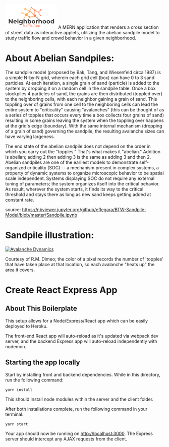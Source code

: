 ![Logo](./client/src/images/NTAlogo.png) A MERN application that renders a cross section of street data as interactive applets, utilizing the abelian sandpile model to study traffic flow and crowd behavior in a given neighborhood.  

# About Abelian Sandpiles:

The sandpile model (proposed by Bak, Tang, and Wiesenfeld circa 1987) is a simple N-by-N grid, wherein each grid cell (box) can have 0 to 3 sand particles. At each iteration, a single grain of sand (particle) is added to the system by dropping it on a random cell in the sandpile table. Once a box stockpiles 4 particles of sand, the grains are then distributed (toppled over) to the neighboring cells, with each neighbor gaining a grain of sand. This toppling over of grains from one cell to the neighboring cells can lead the entire system to "criticality" causing "avalanches" (this can be thought of as a series of topples that occurs every time a box collects four grains of sand) resulting in some grains leaving the system when the toppling over happens at the grid's edge (boundary). With the same internal mechanism (dropping of a grain of sand) governing the sandpile, the resulting avalanche sizes can have varying largeness.

The end state of the abelian sandpile does not depend on the order in which you carry out the "topples."  That's what makes it "abelian."  Addition is abelian; adding 2 then adding 3 is the same as adding 3 and then 2.  Abelian sandpiles are one of the earliest models to demonstrate self-organized criticality (SOC) -- a mechanism present in complex systems, a property of dynamic systems to organize microscopic behavior to be spatial scale independent. Systems displaying SOC do not require any external tuning of parameters; the system organizes itself into the critical behavior.  As result, wherever the system starts, it finds its way to the critical threshold and stays there as long as new sand keeps getting added at constant rate.

source: https://nbviewer.jupyter.org/github/eflegara/BTW-Sandpile-Model/blob/master/Sandpile.ipynb

# Sandpile illustration:

[![Avalanche Dynamics](https://img.youtube.com/vi/zHoiZtyA82E/0.jpg)](https://www.youtube.com/watch?v=zHoiZtyA82E)

Courtesy of R.M. Dimeo; the color of a pixel records the number of 'topples' that have taken place at that location, so each avalanche "heats up" the area it covers.

# Create React Express App

## About This Boilerplate

This setup allows for a Node/Express/React app which can be easily deployed to Heroku.

The front-end React app will auto-reload as it's updated via webpack dev server, and the backend Express app will auto-reload independently with nodemon.

## Starting the app locally

Start by installing front and backend dependencies. While in this directory, run the following command:

```
yarn install
```

This should install node modules within the server and the client folder.

After both installations complete, run the following command in your terminal:

```
yarn start
```

Your app should now be running on <http://localhost:3000>. The Express server should intercept any AJAX requests from the client.
